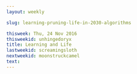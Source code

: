```yaml
---
layout: weekly

slug: learning-pruning-life-in-2030-algorithms

thisweek: Thu, 24 Nov 2016
thisweekid: unhingedoryx
title: Learning and Life
lastweekid: screamingsloth
nextweekid: moonstruckcamel
text:
---
```

